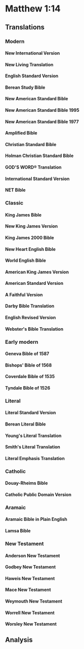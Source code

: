 # Matthew 1:14

## Translations

### Modern

#### New International Version

#### New Living Translation

#### English Standard Version

#### Berean Study Bible

#### New American Standard Bible

#### New American Standard Bible 1995

#### New American Standard Bible 1977

#### Amplified Bible

#### Christian Standard Bible

#### Holman Christian Standard Bible

#### GOD'S WORD® Translation

#### International Standard Version

#### NET Bible

### Classic

#### King James Bible

#### New King James Version

#### King James 2000 Bible

#### New Heart English Bible

#### World English Bible

#### American King James Version

#### American Standard Version

#### A Faithful Version

#### Darby Bible Translation

#### English Revised Version

#### Webster's Bible Translation

### Early modern

#### Geneva Bible of 1587

#### Bishops' Bible of 1568

#### Coverdale Bible of 1535

#### Tyndale Bible of 1526

### Literal

#### Literal Standard Version

#### Berean Literal Bible

#### Young's Literal Translation

#### Smith's Literal Translation

#### Literal Emphasis Translation

### Catholic

#### Douay-Rheims Bible

#### Catholic Public Domain Version

### Aramaic

#### Aramaic Bible in Plain English

#### Lamsa Bible

### New Testament

#### Anderson New Testament

#### Godbey New Testament

#### Haweis New Testament

#### Mace New Testament

#### Weymouth New Testament

#### Worrell New Testament

#### Worsley New Testament

## Analysis
